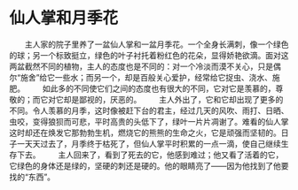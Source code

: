 # 仙人掌和月季花
　　主人家的院子里养了一盆仙人掌和一盆月季花。一个全身长满刺，像一个绿色的球；另一个标致挺立，绿色的叶子衬托着粉红色的花朵，显得娇艳欲滴。面对这两盆截然不同的植物，主人的态度也是不同的：对一个冷淡而漠不关心，只是偶尔“施舍”给它一些水；而另一个，却是百般关心爱护，经常给它捉虫、浇水、施肥。 
　　如此多的不同使它们之间的态度也有很大的不同，它对它是羡慕的，尊敬的；而它对它却是鄙视的，厌恶的。 
　　主人外出了，它和它却出现了更多的不同。令人羡慕的月季，这时像被赶下台的君主，经过几天的风吹、雨打、日晒、虫咬，变得狼狈而可悲，平时高贵的头低下了，绿叶一片片凋谢了。难看的仙人掌这时却还在焕发它那勃勃生机，燃烧它的熊熊的生命之火，它是顽强而坚韧的。日子一天天过去了，月季终于枯死了，但仙人掌平时积累的一点一滴，使自己继续生存下去。 
　　主人回来了，看到了死去的它，他感到难过；他又看了活着的它，它绿色的身体还是绿的，坚硬的刺还是硬的。他的眼睛亮了——因为他找到了他要找的“东西”。
 